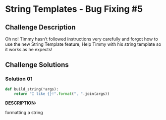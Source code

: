 # String Templates - Bug Fixing #5

## Challenge Description

Oh no! Timmy hasn't followed instructions very carefully and forgot how to use the new String Template feature, Help Timmy with his string template so it works as he expects!

## Challenge Solutions

### Solution 01

```python
def build_string(*args):
    return "I like {}!".format(", ".join(args))
```

**DESCRIPTION:**

formatting a string